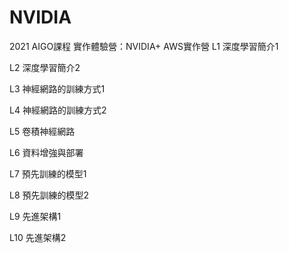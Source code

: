 # NVIDIA
2021 AIGO課程
實作體驗營：NVIDIA+ AWS實作營
 L1 深度學習簡介1

 L2 深度學習簡介2

 L3 神經網路的訓練方式1

 L4 神經網路的訓練方式2

 L5 卷積神經網路

 L6 資料增強與部署

 L7 預先訓練的模型1

 L8 預先訓練的模型2

 L9 先進架構1

 L10 先進架構2
